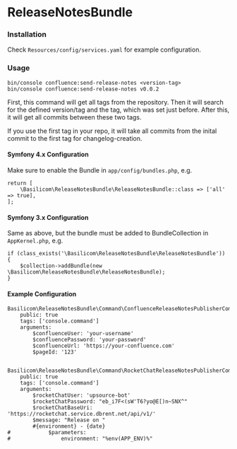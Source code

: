 # ReleaseNotesBundle

### Installation
Check `Resources/config/services.yaml` for example configuration.

### Usage
```
bin/console confluence:send-release-notes <version-tag>
bin/console confluence:send-release-notes v0.0.2
```

First, this command will get all tags from the repository.
Then it will search for the defined version/tag and the tag, which was set just before.
After this, it will get all commits between these two tags.

If you use the first tag in your repo, it will take all commits from the inital commit to the first tag for changelog-creation.

#### Symfony 4.x Configuration 
Make sure to enable the Bundle in `app/config/bundles.php`, e.g. 

```
return [
    \Basilicom\ReleaseNotesBundle\ReleaseNotesBundle::class => ['all' => true],
];
```

#### Symfony 3.x Configuration
Same as above, but the bundle must be added to BundleCollection in `AppKernel.php`, e.g. 

```
if (class_exists('\Basilicom\ReleaseNotesBundle\ReleaseNotesBundle')) {
    $collection->addBundle(new \Basilicom\ReleaseNotesBundle\ReleaseNotesBundle);
}
```
#### Example Configuration 
```
Basilicom\ReleaseNotesBundle\Command\ConfluenceReleaseNotesPublisherCommand:    
    public: true
    tags: ['console.command']
    arguments:
        $confluenceUser: 'your-username'
        $confluencePassword: 'your-password'
        $confluenceUrl: 'https://your-confluence.com'
        $pageId: '123'


Basilicom\ReleaseNotesBundle\Command\RocketChatReleaseNotesPublisherCommand:
    public: true
    tags: ['console.command']
    arguments:
        $rocketChatUser: 'upsource-bot'
        $rocketChatPassword: "eb_i7F<(sW'T6?yo@E[)n~SNX^"
        $rocketChatBaseUri: 'https://rocketchat.service.dbrent.net/api/v1/'
        $message: "Release on "
        #{environment} - {date}
#            $parameters:
#                environment: "%env(APP_ENV)%"

```
    